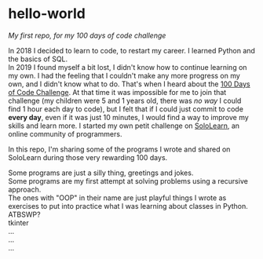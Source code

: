 # hello-world
_My first repo, for my 100 days of code challenge_

In 2018 I decided to learn to code, to restart my career. I learned Python and the basics of SQL.<br>
In 2019 I found myself a bit lost, I didn't know how to continue learning on my own. I had the feeling that I couldn't make any more progress on my own, and I didn't know what to do. That's when I heard about the [100 Days of Code Challenge](https://www.100daysofcode.com/). At that time it was impossible for me to join that challenge (my children were 5 and 1 years old, there was _no way_ I could find 1 hour each day to code), but I felt that if I could just commit to code __every day__, even if it was just 10 minutes, I would find a way to improve my skills and learn more. I started my own petit challenge on [SoloLearn](https://www.sololearn.com/), an online community of programmers. <br>

In this repo, I'm sharing some of the programs I wrote and shared on SoloLearn during those very rewarding 100 days.

Some programs are just a silly thing, greetings and jokes.<br>
Some programs are my first attempt at solving problems using a recursive approach.<br>
The ones with "OOP" in their name are just playful things I wrote as exercises to put into practice what I was learning about classes in Python.<br>
ATBSWP?<br>
tkinter<br>
...<br>
...<br>
...<br>

